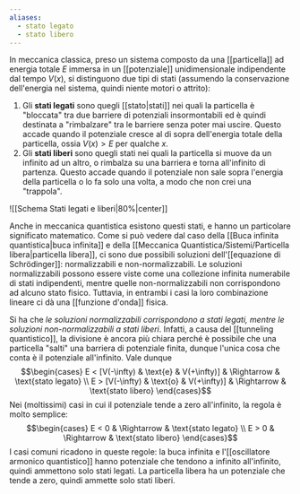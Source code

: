 ```yaml
---
aliases:
  - stato legato
  - stato libero
---
```

In meccanica classica, preso un sistema composto da una [[particella]] ad energia totale $E$ immersa in un [[potenziale]] unidimensionale indipendente dal tempo $V(x)$, si distinguono due tipi di stati (assumendo la conservazione dell'energia nel sistema, quindi niente motori o attrito):
1. Gli **stati legati** sono quegli [[stato|stati]] nei quali la particella è "bloccata" tra due barriere di potenziali insormontabili ed è quindi destinata a "rimbalzare" tra le barriere senza poter mai uscire. Questo accade quando il potenziale cresce al di sopra dell'energia totale della particella, ossia $V(x)>E$ per qualche $x$.
2. Gli **stati liberi** sono quegli stati nei quali la particella si muove da un infinito ad un altro, o rimbalza su una barriera e torna all'infinito di partenza. Questo accade quando il potenziale non sale sopra l'energia della particella o lo fa solo una volta, a modo che non crei una "trappola".

![[Schema Stati legati e liberi|80%|center]]

Anche in meccanica quantistica esistono questi stati, e hanno un particolare significato matematico. Come si può vedere dal caso della [[Buca infinita quantistica|buca infinita]] e della [[Meccanica Quantistica/Sistemi/Particella libera|particella libera]], ci sono due possibili soluzioni dell'[[equazione di Schrödinger]]: normalizzabili e non-normalizzabili. Le soluzioni normalizzabili possono essere viste come una collezione infinita numerabile di stati indipendenti, mentre quelle non-normalizzabili non corrispondono ad alcuno stato fisico. Tuttavia, in entrambi i casi la loro combinazione lineare ci dà una [[funzione d'onda]] fisica.

Si ha che *le soluzioni normalizzabili corrispondono a stati legati, mentre le soluzioni non-normalizzabili a stati liberi*. Infatti, a causa del [[tunneling quantistico]], la divisione è ancora più chiara perché è possibile che una particella "salti" una barriera di potenziale finita, dunque l'unica cosa che conta è il potenziale all'infinito. Vale dunque
$$\begin{cases}
E < [V(-\infty) & \text{e} & V(+\infty)] & \Rightarrow & \text{stato legato} \\
E > [V(-\infty) & \text{o} & V(+\infty)] & \Rightarrow & \text{stato libero}
\end{cases}$$
Nei (moltissimi) casi in cui il potenziale tende a zero all'infinito, la regola è molto semplice:
$$\begin{cases}
E < 0 & \Rightarrow & \text{stato legato} \\
E > 0 & \Rightarrow & \text{stato libero}
\end{cases}$$
I casi comuni ricadono in queste regole: la buca infinita e l'[[oscillatore armonico quantistico]] hanno potenziale che tendono a infinito all'infinito, quindi ammettono solo stati legati. La particella libera ha un potenziale che tende a zero, quindi ammette solo stati liberi.